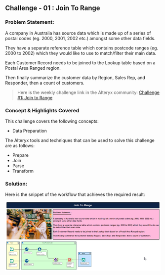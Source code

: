 ## Challenge - 01 : Join To Range

### Problem Statement:

A company in Australia has source data which is made up of a series of postal codes (eg. 2000, 2001, 2002 etc.) amongst some other data fields.

They have a separate reference table which contains postcode ranges (eg. 2000 to 2002) which they would like to use to match/filter their main data.

Each Customer Record needs to be joined to the Lookup table based on a Postal Area Ranged region.

Then finally summarize the customer data by Region, Sales Rep, and Responder, then a count of customers.

> Here is the weekly challenge link in the Alteryx community: [Challenge #1: Join to Range][community_link]

### Concept & Highlights Covered

This challenge covers the following concepts:

- Data Preparation

The Alteryx tools and techniques that can be used to solve this challenge are as follows:

- Prepare
- Join
- Parse
- Transform

### Solution:

Here is the snippet of the workflow that achieves the required result:

![Workflow Snippet][wf_snp]

<!-- Links -->

[wf_snp]: ../RESOURCES/c01_wf.png
[community_link]: https://community.alteryx.com/t5/Weekly-Challenge/Challenge-1-Join-to-Range/td-p/36621
